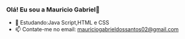 ### Olá! Eu sou a Mauricio Gabriel👋

- 🌱 Estudando:Java Script,HTML e CSS
- 📫 Contate-me no email: mauriciogabrieldossantos02@gmail.com

